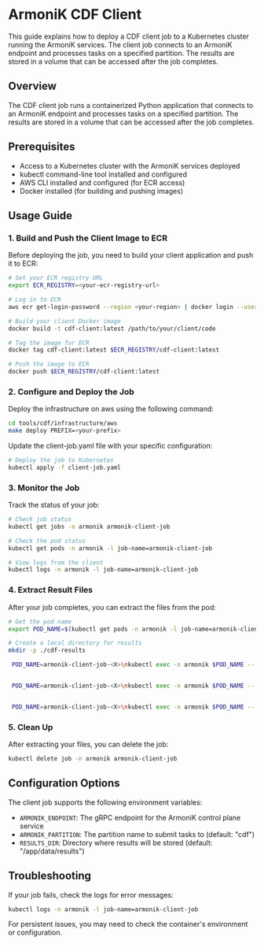 # ArmoniK CDF Client

This guide explains how to deploy a CDF client job to a Kubernetes cluster running the ArmoniK services. The client job connects to an ArmoniK endpoint and processes tasks on a specified partition. The results are stored in a volume that can be accessed after the job completes.

## Overview

The CDF client job runs a containerized Python application that connects to an ArmoniK endpoint and processes tasks on a specified partition. The results are stored in a volume that can be accessed after the job completes.

## Prerequisites

- Access to a Kubernetes cluster with the ArmoniK services deployed
- kubectl command-line tool installed and configured
- AWS CLI installed and configured (for ECR access)
- Docker installed (for building and pushing images)

## Usage Guide

### 1. Build and Push the Client Image to ECR

Before deploying the job, you need to build your client application and push it to ECR:

```bash
# Set your ECR registry URL
export ECR_REGISTRY=<your-ecr-registry-url>

# Log in to ECR
aws ecr get-login-password --region <your-region> | docker login --username AWS --password-stdin $ECR_REGISTRY

# Build your client Docker image
docker build -t cdf-client:latest /path/to/your/client/code

# Tag the image for ECR
docker tag cdf-client:latest $ECR_REGISTRY/cdf-client:latest

# Push the image to ECR
docker push $ECR_REGISTRY/cdf-client:latest
```

### 2. Configure and Deploy the Job

Deploy the infrastructure on aws using the following command:

```bash
cd tools/cdf/infrastructure/aws
make deploy PREFIX=<your-prefix>
```

Update the client-job.yaml file with your specific configuration:

```bash
# Deploy the job to Kubernetes
kubectl apply -f client-job.yaml
```

### 3. Monitor the Job

Track the status of your job:

```bash
# Check job status
kubectl get jobs -n armonik armonik-client-job

# Check the pod status
kubectl get pods -n armonik -l job-name=armonik-client-job

# View logs from the client
kubectl logs -n armonik -l job-name=armonik-client-job
```

### 4. Extract Result Files

After your job completes, you can extract the files from the pod:

```bash
# Get the pod name
export POD_NAME=$(kubectl get pods -n armonik -l job-name=armonik-client-job -o jsonpath='{.items[0].metadata.name}')

# Create a local directory for results
mkdir -p ./cdf-results
```

```bash	
 POD_NAME=armonik-client-job-<X>\nkubectl exec -n armonik $POD_NAME -- find /app/data -name "*.csv" | while read filepath; do\n  filename=$(basename "$filepath")\n  kubectl cp armonik/$POD_NAME:"$filepath" ~/cdf-results/csv/"$filename"\ndone
```

```bash	

 POD_NAME=armonik-client-job-<X>\nkubectl exec -n armonik $POD_NAME -- find /app/data -name "*.html" | while read filepath; do\n  filename=$(basename "$filepath")\n  kubectl cp armonik/$POD_NAME:"$filepath" ~/cdf-results/html/"$filename"\ndone
```	

```bash	

 POD_NAME=armonik-client-job-<X>\nkubectl exec -n armonik $POD_NAME -- find /app/data -name "*.png" | while read filepath; do\n  filename=$(basename "$filepath")\n  kubectl cp armonik/$POD_NAME:"$filepath" ~/cdf-results/png/"$filename"\ndone
```
### 5. Clean Up

After extracting your files, you can delete the job:

```bash
kubectl delete job -n armonik armonik-client-job
```

## Configuration Options

The client job supports the following environment variables:

- `ARMONIK_ENDPOINT`: The gRPC endpoint for the ArmoniK control plane service
- `ARMONIK_PARTITION`: The partition name to submit tasks to (default: "cdf")
- `RESULTS_DIR`: Directory where results will be stored (default: "/app/data/results")

## Troubleshooting

If your job fails, check the logs for error messages:

```bash
kubectl logs -n armonik -l job-name=armonik-client-job
```

For persistent issues, you may need to check the container's environment or configuration.

